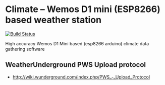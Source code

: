 # Climate – Wemos D1 mini (ESP8266) based weather station
[![Build Status](https://travis-ci.org/thebentern/climate.svg?branch=master)](https://travis-ci.org/thebentern/climate)

High accuracy Wemos D1 Mini based (esp8266 arduino) climate data gathering software


## WeatherUnderground PWS Upload protocol

* http://wiki.wunderground.com/index.php/PWS_-_Upload_Protocol
